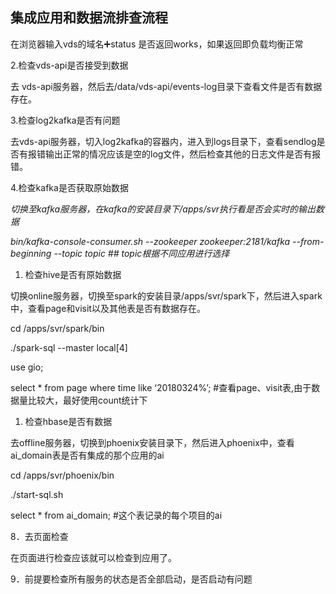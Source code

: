 ## 集成应用和数据流排查流程

在浏览器输入vds的域名➕status 是否返回works，如果返回即负载均衡正常

2.检查vds-api是否接受到数据

去 vds-api服务器，然后去/data/vds-api/events-log目录下查看文件是否有数据存在。

3.检查log2kafka是否有问题

去vds-api服务器，切入log2kafka的容器内，进入到logs目录下，查看sendlog是否有报错输出正常的情况应该是空的log文件，然后检查其他的日志文件是否有报错。

4.检查kafka是否获取原始数据

_切换至kafka服务器，在kafka的安装目录下/apps/svr执行看是否会实时的输出数据_

_bin/kafka-console-consumer.sh --zookeeper zookeeper:2181/kafka --from-beginning --topic topic ## topic根据不同应用进行选择_

1.  检查hive是否有原始数据

切换online服务器，切换至spark的安装目录/apps/svr/spark下，然后进入spark中，查看page和visit以及其他表是否有数据存在。

cd /apps/svr/spark/bin

./spark-sql --master local[4]

use gio;

select * from page where time like ‘20180324%’; #查看page、visit表,由于数据量比较大，最好使用count统计下

1.  检查hbase是否有数据

去offline服务器，切换到phoenix安装目录下，然后进入phoenix中，查看ai_domain表是否有集成的那个应用的ai

cd /apps/svr/phoenix/bin

./start-sql.sh

select * from ai_domain; #这个表记录的每个项目的ai

8．去页面检查

在页面进行检查应该就可以检查到应用了。

9．前提要检查所有服务的状态是否全部启动，是否启动有问题



